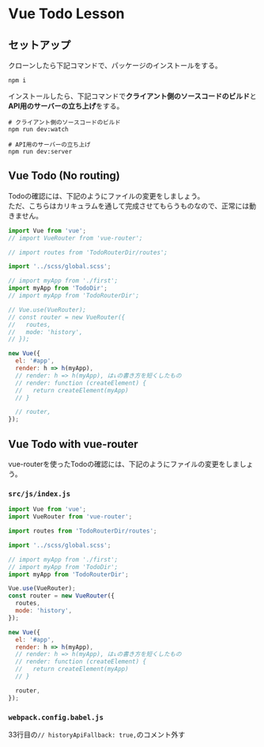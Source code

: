 # Vue Todo Lesson

## セットアップ

クローンしたら下記コマンドで、パッケージのインストールをする。

```
npm i
```

インストールしたら、下記コマンドで**クライアント側のソースコードのビルド**と**API用のサーバーの立ち上げ**をする。

```
# クライアント側のソースコードのビルド
npm run dev:watch
```

```
# API用のサーバーの立ち上げ
npm run dev:server
```

## Vue Todo (No routing)

Todoの確認には、下記のようにファイルの変更をしましょう。  
ただ、こちらはカリキュラムを通して完成させてもらうものなので、正常には動きません。

```javascript
import Vue from 'vue';
// import VueRouter from 'vue-router';

// import routes from 'TodoRouterDir/routes';

import '../scss/global.scss';

// import myApp from './first';
import myApp from 'TodoDir';
// import myApp from 'TodoRouterDir';

// Vue.use(VueRouter);
// const router = new VueRouter({
//   routes,
//   mode: 'history',
// });

new Vue({
  el: '#app',
  render: h => h(myApp),
  // render: h => h(myApp), は↓の書き方を短くしたもの
  // render: function (createElement) {
  //   return createElement(myApp)
  // }

  // router,
});

```


## Vue Todo with vue-router

vue-routerを使ったTodoの確認には、下記のようにファイルの変更をしましょう。

### `src/js/index.js`

```javascript
import Vue from 'vue';
import VueRouter from 'vue-router';

import routes from 'TodoRouterDir/routes';

import '../scss/global.scss';

// import myApp from './first';
// import myApp from 'TodoDir';
import myApp from 'TodoRouterDir';

Vue.use(VueRouter);
const router = new VueRouter({
  routes,
  mode: 'history',
});

new Vue({
  el: '#app',
  render: h => h(myApp),
  // render: h => h(myApp), は↓の書き方を短くしたもの
  // render: function (createElement) {
  //   return createElement(myApp)
  // }

  router,
});
```

### `webpack.config.babel.js`

33行目の`// historyApiFallback: true,`のコメント外す